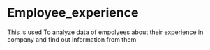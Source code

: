 # Employee_experience
This is used To analyze data of empolyees about their experience in company and find out information from them
